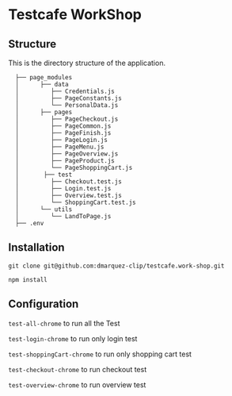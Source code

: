 # Testcafe WorkShop## StructureThis is the directory structure of the application.```  ├── page_modules  │      ├── data  │         ├── Credentials.js  │         ├── PageConstants.js  │         └── PersonalData.js  │      ├── pages  │         ├── PageCheckout.js  │         ├── PageCommon.js  │         ├── PageFinish.js  │         ├── PageLogin.js  │         ├── PageMenu.js  │         ├── PageOverview.js  │         ├── PageProduct.js  │         └── PageShoppingCart.js  │       ├── test  │         ├── Checkout.test.js  │         ├── Login.test.js  │         ├── Overview.test.js  │         └── ShoppingCart.test.js  │      └── utils  │         └── LandToPage.js  ├── .env  ```## Installation``git clone git@github.com:dmarquez-clip/testcafe.work-shop.git````npm install``## Configuration``test-all-chrome`` to run all the Test``test-login-chrome`` to run only login test``test-shoppingCart-chrome`` to run only shopping cart test``test-checkout-chrome`` to run checkout test``test-overview-chrome`` to run overview test